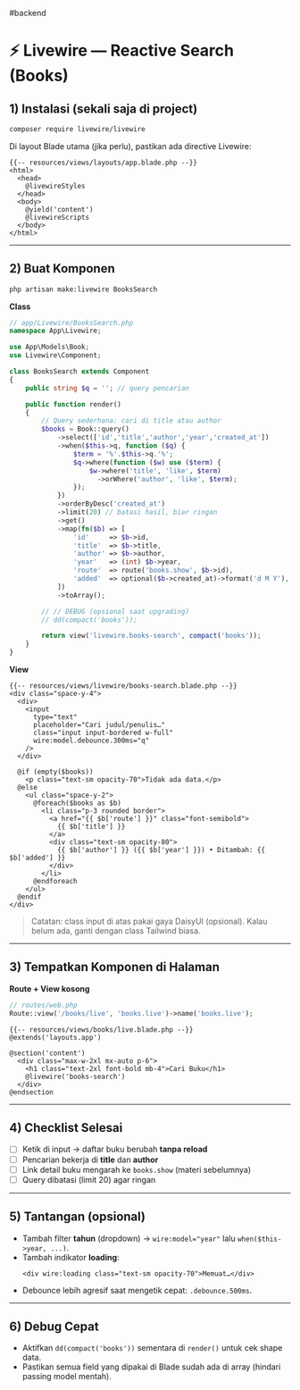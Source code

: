 #backend
# ⚡ Livewire — Reactive Search (Books)

## 1) Instalasi (sekali saja di project)
```bash
composer require livewire/livewire
```

Di layout Blade utama (jika perlu), pastikan ada directive Livewire:
```blade
{{-- resources/views/layouts/app.blade.php --}}
<html>
  <head>
    @livewireStyles
  </head>
  <body>
    @yield('content')
    @livewireScripts
  </body>
</html>
```

---

## 2) Buat Komponen
```bash
php artisan make:livewire BooksSearch
```

**Class**
```php
// app/Livewire/BooksSearch.php
namespace App\Livewire;

use App\Models\Book;
use Livewire\Component;

class BooksSearch extends Component
{
    public string $q = ''; // query pencarian

    public function render()
    {
        // Query sederhana: cari di title atau author
        $books = Book::query()
            ->select(['id','title','author','year','created_at'])
            ->when($this->q, function ($q) {
                $term = '%'.$this->q.'%';
                $q->where(function ($w) use ($term) {
                    $w->where('title', 'like', $term)
                      ->orWhere('author', 'like', $term);
                });
            })
            ->orderByDesc('created_at')
            ->limit(20) // batasi hasil, biar ringan
            ->get()
            ->map(fn($b) => [
                'id'     => $b->id,
                'title'  => $b->title,
                'author' => $b->author,
                'year'   => (int) $b->year,
                'route'  => route('books.show', $b->id),
                'added'  => optional($b->created_at)->format('d M Y'),
            ])
            ->toArray();

        // // DEBUG (opsional saat upgrading)
        // dd(compact('books'));

        return view('livewire.books-search', compact('books'));
    }
}
```

**View**
```blade
{{-- resources/views/livewire/books-search.blade.php --}}
<div class="space-y-4">
  <div>
    <input
      type="text"
      placeholder="Cari judul/penulis…"
      class="input input-bordered w-full"
      wire:model.debounce.300ms="q"
    />
  </div>

  @if (empty($books))
    <p class="text-sm opacity-70">Tidak ada data.</p>
  @else
    <ul class="space-y-2">
      @foreach($books as $b)
        <li class="p-3 rounded border">
          <a href="{{ $b['route'] }}" class="font-semibold">
            {{ $b['title'] }}
          </a>
          <div class="text-sm opacity-80">
            {{ $b['author'] }} ({{ $b['year'] }}) • Ditambah: {{ $b['added'] }}
          </div>
        </li>
      @endforeach
    </ul>
  @endif
</div>
```

> Catatan: class input di atas pakai gaya DaisyUI (opsional). Kalau belum ada, ganti dengan class Tailwind biasa.

---

## 3) Tempatkan Komponen di Halaman

**Route + View kosong**
```php
// routes/web.php
Route::view('/books/live', 'books.live')->name('books.live');
```

```blade
{{-- resources/views/books/live.blade.php --}}
@extends('layouts.app')

@section('content')
  <div class="max-w-2xl mx-auto p-6">
    <h1 class="text-2xl font-bold mb-4">Cari Buku</h1>
    @livewire('books-search')
  </div>
@endsection
```

---

## 4) Checklist Selesai
- [ ] Ketik di input → daftar buku berubah **tanpa reload**  
- [ ] Pencarian bekerja di **title** dan **author**  
- [ ] Link detail buku mengarah ke `books.show` (materi sebelumnya)  
- [ ] Query dibatasi (limit 20) agar ringan

---

## 5) Tantangan (opsional)
- Tambah filter **tahun** (dropdown) → `wire:model="year"` lalu `when($this->year, ...)`.
- Tambah indikator **loading**:
  ```blade
  <div wire:loading class="text-sm opacity-70">Memuat…</div>
  ```
- Debounce lebih agresif saat mengetik cepat: `.debounce.500ms`.

---

## 6) Debug Cepat
- Aktifkan `dd(compact('books'))` sementara di `render()` untuk cek shape data.  
- Pastikan semua field yang dipakai di Blade sudah ada di array (hindari passing model mentah).
